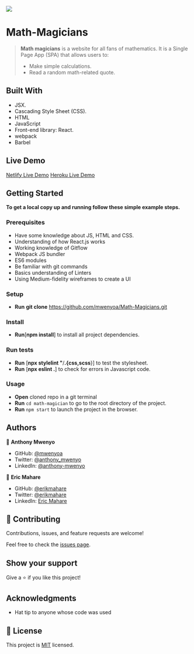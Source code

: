 ![](https://img.shields.io/badge/Microverse-blueviolet)
# Math-Magicians
> **Math magicians** is a website for all fans of mathematics. It is a Single Page App (SPA) that allows users to:
> - Make simple calculations.
> - Read a random math-related quote.

## Built With

- JSX.
- Cascading Style Sheet (CSS).
- HTML
- JavaScript
- Front-end library: React.
- webpack
- Barbel

## Live Demo

[Netlify Live Demo](https://euphonious-froyo-3103bc.netlify.app)
[Heroku Live Demo](https://math-magicians-mwenyoa.herokuapp.com/)
## Getting Started
**To get a local copy up and running follow these simple example steps.**

### Prerequisites
- Have some knowledge about JS, HTML and CSS.
- Understanding of how React.js works
- Working knowledge of Gitflow
- Webpack JS bundler
- ES6 modules 
- Be familiar with git commands
- Basics understanding of Linters
- Using Medium-fidelity wireframes to create a UI

### Setup
- **Run** **git clone** https://github.com/mwenyoa/Math-Magicians.git

### Install
- **Run**[**npm install**] to install all project dependencies.

### Run tests

- **Run** [**npx stylelint "**/**.{css,scss**}] to test the stylesheet.
- **Run** [**npx eslint .**] to check for errors in Javascript code.

### Usage
 - **Open** cloned repo in a git terminal
 - **Run** ```cd math-magician``` to go to the root directory of the project.
 - **Run** ```npm start``` to launch the project in the browser.
 
## Authors

👤 **Anthony Mwenyo**

- GitHub: [@mwenyoa](https://github.com/mwenyoa)
- Twitter: [@anthony_mwenyo](https://twitter.com/anthony_mwenyo)
- LinkedIn: [@anthony-mwenyo](https://www.linkedin.com/in/anthony-mwenyo-710318131/)

👤 **Eric Mahare**

- GitHub: [@erikmahare](https://github.com/ericmahare)
- Twitter: [@erikmahare](https://twitter.com/erikmahare)
- LinkedIn: [Eric Mahare](https://www.linkedin.com/in/eric-mahare-358944183?lipi=urn%3Ali%3Apage%3Ad_flagship3_profile_view_base_contact_details%3BGc83LPvtSs%2BW8o55aCNPKw%3D%3D)

## 🤝 Contributing

Contributions, issues, and feature requests are welcome!

Feel free to check the [issues page](../../issues/).

## Show your support

Give a ⭐️ if you like this project!

## Acknowledgments

- Hat tip to anyone whose code was used

## 📝 License

This project is [MIT](./MIT.md) licensed.
